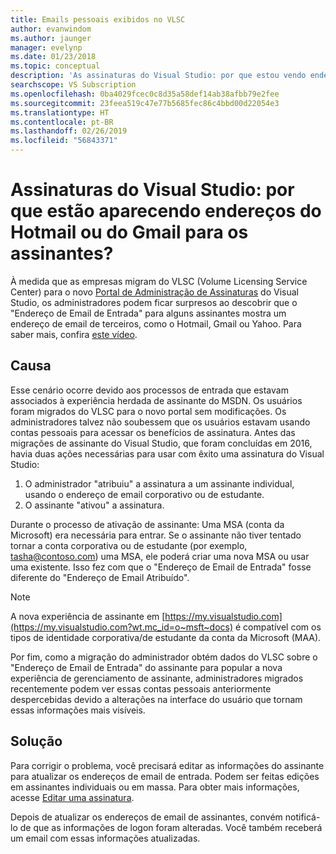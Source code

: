 ```yaml
---
title: Emails pessoais exibidos no VLSC
author: evanwindom
ms.author: jaunger
manager: evelynp
ms.date: 01/23/2018
ms.topic: conceptual
description: 'As assinaturas do Visual Studio: por que estou vendo endereços do Hotmail ou do Gmail para os assinantes?'
searchscope: VS Subscription
ms.openlocfilehash: 0ba4029fcec0c8d35a58def14ab38afbb79e2fee
ms.sourcegitcommit: 23feea519c47e77b5685fec86c4bbd00d22054e3
ms.translationtype: HT
ms.contentlocale: pt-BR
ms.lasthandoff: 02/26/2019
ms.locfileid: "56843371"
---
```

# <a name="visual-studio-subscriptions--why-am-i-seeing-hotmail-or-gmail-addresses-for-my-subscribers"></a>Assinaturas do Visual Studio: por que estão aparecendo endereços do Hotmail ou do Gmail para os assinantes?

À medida que as empresas migram do VLSC (Volume Licensing Service Center) para o novo [Portal de Administração de Assinaturas](https://manage.visualstudio.com) do Visual Studio, os administradores podem ficar surpresos ao descobrir que o "Endereço de Email de Entrada" para alguns assinantes mostra um endereço de email de terceiros, como o Hotmail, Gmail ou Yahoo.  Para saber mais, confira [este vídeo](https://www.youtube.com/watch?v=1op-i1zEMfY&t=0s&list=PLReL099Y5nRfDyvvwzNDBaZe7qTxmuM2T&index=6).

## <a name="cause"></a>Causa

Esse cenário ocorre devido aos processos de entrada que estavam associados à experiência herdada de assinante do MSDN. Os usuários foram migrados do VLSC para o novo portal sem modificações. Os administradores talvez não soubessem que os usuários estavam usando contas pessoais para acessar os benefícios de assinatura. Antes das migrações de assinante do Visual Studio, que foram concluídas em 2016, havia duas ações necessárias para usar com êxito uma assinatura do Visual Studio:
1. O administrador "atribuiu" a assinatura a um assinante individual, usando o endereço de email corporativo ou de estudante.
2. O assinante "ativou" a assinatura.

Durante o processo de ativação de assinante: Uma MSA (conta da Microsoft) era necessária para entrar. Se o assinante não tiver tentado tornar a conta corporativa ou de estudante (por exemplo, tasha@contoso.com) uma MSA, ele poderá criar uma nova MSA ou usar uma existente. Isso fez com que o "Endereço de Email de Entrada" fosse diferente do "Endereço de Email Atribuído".

> [!NOTE]
> A nova experiência de assinante em [https://my.visualstudio.com](https://my.visualstudio.com?wt.mc_id=o~msft~docs) é compatível com os tipos de identidade corporativa/de estudante da conta da Microsoft (MAA).

Por fim, como a migração do administrador obtém dados do VLSC sobre o "Endereço de Email de Entrada" do assinante para popular a nova experiência de gerenciamento de assinante, administradores migrados recentemente podem ver essas contas pessoais anteriormente despercebidas devido a alterações na interface do usuário que tornam essas informações mais visíveis.

## <a name="solution"></a>Solução

Para corrigir o problema, você precisará editar as informações do assinante para atualizar os endereços de email de entrada.  Podem ser feitas edições em assinantes individuais ou em massa. Para obter mais informações, acesse [Editar uma assinatura](edit-license.md).

Depois de atualizar os endereços de email de assinantes, convém notificá-lo de que as informações de logon foram alteradas.  Você também receberá um email com essas informações atualizadas.